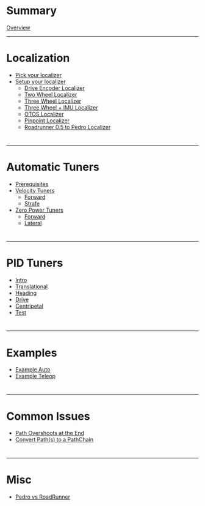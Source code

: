 # Summary
[Overview](./overview.md)

---
# Localization
- [Pick your localizer](./localization/pick.md)
- [Setup your localizer](./localization/setup.md)
  - [Drive Encoder Localizer](./localization/driveEncoder.md)
  - [Two Wheel Localizer](./localization/twoWheel.md)
  - [Three Wheel Localizer](./localization/threeWheel.md)
  - [Three Wheel + IMU Localizer](./localization/threeWheelImu.md)
  - [OTOS Localizer](./localization/otos.md)
  - [Pinpoint Localizer](./localization/pinpoint.md) 
  - [Roadrunner 0.5 to Pedro Localizer](./localization/rrToPedro.md)
#

---

# Automatic Tuners
- [Prerequisites](./automatic/prerequisites.md)
- [Velocity Tuners](./automatic/forwardvelocity.md)
  - [Forward](./automatic/forwardvelocity.md)
  - [Strafe](./automatic/strafevelocity.md)
- [Zero Power Tuners](./automatic/forwardzeropower.md)
  - [Forward](./automatic/forwardzeropower.md)
  - [Lateral](./automatic/lateralzeropower.md)
#

---

# PID Tuners
- [Intro](./pid/intro.md)
- [Translational](./pid/translational.md)
- [Heading](./pid/heading.md)
- [Drive](./pid/drive.md)
- [Centripetal](./pid/centripetal.md)
- [Test](./pid/test.md)
#

---

# Examples
- [Example Auto](./examples/auto.md)
- [Example Teleop](./examples/teleop.md)
#

---

# Common Issues
- [Path Overshoots at the End](./commonissues/pathovershoot.md)
- [Convert Path(s) to a PathChain](./commonissues/pathtopathchain.md)
#

---

# Misc
- [Pedro vs RoadRunner](./misc/pedrovsrr.md)
#

